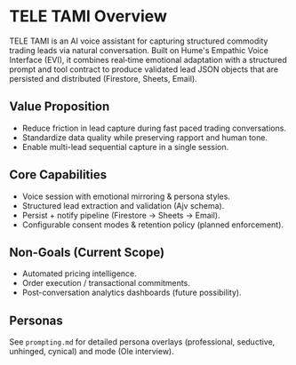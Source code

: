# TELE TAMI Overview

TELE TAMI is an AI voice assistant for capturing structured commodity trading leads via natural conversation. Built on Hume's Empathic Voice Interface (EVI), it combines real‑time emotional adaptation with a structured prompt and tool contract to produce validated lead JSON objects that are persisted and distributed (Firestore, Sheets, Email).

## Value Proposition
- Reduce friction in lead capture during fast paced trading conversations.
- Standardize data quality while preserving rapport and human tone.
- Enable multi-lead sequential capture in a single session.

## Core Capabilities
- Voice session with emotional mirroring & persona styles.
- Structured lead extraction and validation (Ajv schema).
- Persist + notify pipeline (Firestore → Sheets → Email).
- Configurable consent modes & retention policy (planned enforcement).

## Non-Goals (Current Scope)
- Automated pricing intelligence.
- Order execution / transactional commitments.
- Post-conversation analytics dashboards (future possibility).

## Personas
See `prompting.md` for detailed persona overlays (professional, seductive, unhinged, cynical) and mode (Ole interview).
